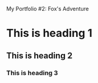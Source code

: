 My Portfolio #2: Fox's Adventure
<h1>This is heading 1</h1>
<h2>This is heading 2</h2>
<h3>This is heading 3</h3>
